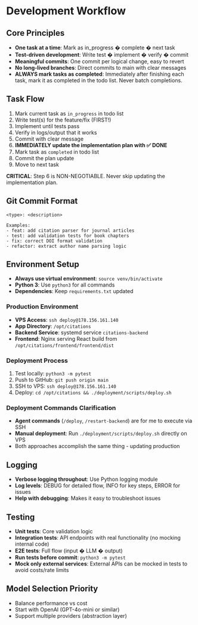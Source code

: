 # Development Workflow

## Core Principles
- **One task at a time**: Mark as in_progress � complete � next task
- **Test-driven development**: Write test � implement � verify � commit
- **Meaningful commits**: One commit per logical change, easy to revert
- **No long-lived branches**: Direct commits to main with clear messages
- **ALWAYS mark tasks as completed**: Immediately after finishing each task, mark it as completed in the todo list. Never batch completions.

## Task Flow
1. Mark current task as `in_progress` in todo list
2. Write test(s) for the feature/fix (FIRST!)
3. Implement until tests pass
4. Verify in logs/output that it works
5. Commit with clear message
6. **IMMEDIATELY update the implementation plan with ✅ DONE**
7. Mark task as `completed` in todo list
8. Commit the plan update
9. Move to next task

**CRITICAL**: Step 6 is NON-NEGOTIABLE. Never skip updating the implementation plan.

## Git Commit Format
```
<type>: <description>

Examples:
- feat: add citation parser for journal articles
- test: add validation tests for book chapters
- fix: correct DOI format validation
- refactor: extract author name parsing logic
```

## Environment Setup
- **Always use virtual environment**: `source venv/bin/activate`
- **Python 3**: Use `python3` for all commands
- **Dependencies**: Keep `requirements.txt` updated

### Production Environment
- **VPS Access**: `ssh deploy@178.156.161.140`
- **App Directory**: `/opt/citations`
- **Backend Service**: systemd service `citations-backend`
- **Frontend**: Nginx serving React build from `/opt/citations/frontend/frontend/dist`

### Deployment Process
1. Test locally: `python3 -m pytest`
2. Push to GitHub: `git push origin main`
3. SSH to VPS: `ssh deploy@178.156.161.140`
4. Deploy: `cd /opt/citations && ./deployment/scripts/deploy.sh`

### Deployment Commands Clarification
- **Agent commands** (`/deploy`, `/restart-backend`) are for me to execute via SSH
- **Manual deployment**: Run `./deployment/scripts/deploy.sh` directly on VPS
- Both approaches accomplish the same thing - updating production

## Logging
- **Verbose logging throughout**: Use Python logging module
- **Log levels**: DEBUG for detailed flow, INFO for key steps, ERROR for issues
- **Help with debugging**: Makes it easy to troubleshoot issues

## Testing
- **Unit tests**: Core validation logic
- **Integration tests**: API endpoints with real functionality (no mocking internal code)
- **E2E tests**: Full flow (input � LLM � output)
- **Run tests before commit**: `python3 -m pytest`
- **Mock only external services**: External APIs can be mocked in tests to avoid costs/rate limits

## Model Selection Priority
- Balance performance vs cost
- Start with OpenAI (GPT-4o-mini or similar)
- Support multiple providers (abstraction layer)
